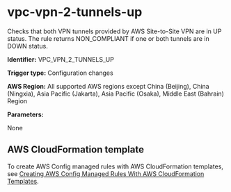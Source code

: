 # vpc\-vpn\-2\-tunnels\-up<a name="vpc-vpn-2-tunnels-up"></a>

Checks that both VPN tunnels provided by AWS Site\-to\-Site VPN are in UP status\. The rule returns NON\_COMPLIANT if one or both tunnels are in DOWN status\. 

**Identifier:** VPC\_VPN\_2\_TUNNELS\_UP

**Trigger type:** Configuration changes

**AWS Region:** All supported AWS regions except China \(Beijing\), China \(Ningxia\), Asia Pacific \(Jakarta\), Asia Pacific \(Osaka\), Middle East \(Bahrain\) Region

**Parameters:**

None  

## AWS CloudFormation template<a name="w79aac11c32c17b7d563c15"></a>

To create AWS Config managed rules with AWS CloudFormation templates, see [Creating AWS Config Managed Rules With AWS CloudFormation Templates](aws-config-managed-rules-cloudformation-templates.md)\.